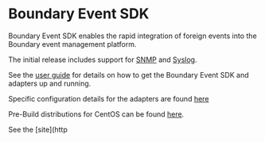Boundary Event SDK
==================

Boundary Event SDK enables the rapid integration of foreign events into the Boundary event management platform.

The initial release includes support for [SNMP](http://boundary.github.io/boundary-event-sdk/adapters/snmp.html) and [Syslog](http://boundary.github.io/boundary-event-sdk/adapters/syslog.html).

See the [user guide](http://boundary.github.io/boundary-event-sdk/user-guide.html) for details on how to get the Boundary Event SDK and adapters up and running.

Specific configuration details for the adapters are found [here](http://boundary.github.io/boundary-event-sdk/adapters/index.html)

Pre-Build distributions for CentOS can be found [here](http://github.com/boundary/boundary-event-sdk/releases).

See the [site](http

